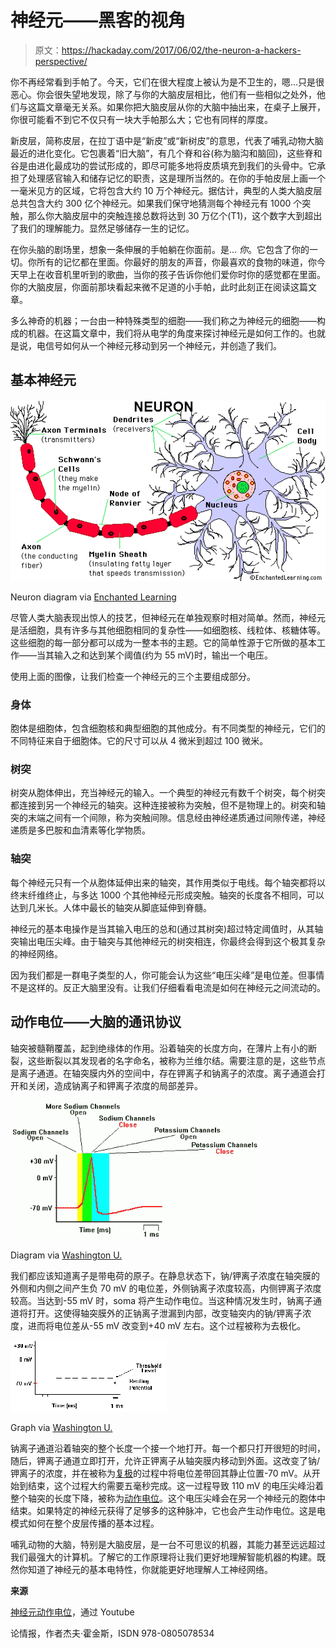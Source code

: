 # 神经元——黑客的视角

> 原文：<https://hackaday.com/2017/06/02/the-neuron-a-hackers-perspective/>

你不再经常看到手帕了。今天，它们在很大程度上被认为是不卫生的，嗯…只是很恶心。你会很失望地发现，除了与你的大脑皮层相比，他们有一些相似之处外，他们与这篇文章毫无关系。如果你把大脑皮层从你的大脑中抽出来，在桌子上展开，你很可能看不到它不仅只有一块大手帕那么大；它也有同样的厚度。

新皮层，简称皮层，在拉丁语中是“新皮”或“新树皮”的意思，代表了哺乳动物大脑最近的进化变化。它包裹着“旧大脑”，有几个脊和谷(称为脑沟和脑回)，这些脊和谷是由进化最成功的尝试形成的，即尽可能多地将皮质填充到我们的头骨中。它承担了处理感官输入和储存记忆的职责，这是理所当然的。在你的手帕皮层上画一个一毫米见方的区域，它将包含大约 10 万个神经元。据估计，典型的人类大脑皮层总共包含大约 300 亿个神经元。如果我们保守地猜测每个神经元有 1000 个突触，那么你大脑皮层中的突触连接总数将达到 30 万亿个(T1)，这个数字大到超出了我们的理解能力。显然足够储存一生的记忆。

在你头脑的剧场里，想象一条伸展的手帕躺在你面前。是… *你*。它包含了你的一切。你所有的记忆都在里面。你最好的朋友的声音，你最喜欢的食物的味道，你今天早上在收音机里听到的歌曲，当你的孩子告诉你他们爱你时你的感觉都在里面。你的大脑皮层，你面前那块看起来微不足道的小手帕，此时此刻正在阅读这篇文章。

多么神奇的机器；一台由一种特殊类型的细胞——我们称之为神经元的细胞——构成的机器。在这篇文章中，我们将从电学的角度来探讨神经元是如何工作的。也就是说，电信号如何从一个神经元移动到另一个神经元，并创造了我们。

## 基本神经元

![](img/c1980a3960e374fb526cf01f7db038d2.png)

Neuron diagram via [Enchanted Learning](http://www.enchantedlearning.com/subjects/anatomy/brain/Neuron.shtml)

尽管人类大脑表现出惊人的技艺，但神经元在单独观察时相对简单。然而，神经元是活细胞，具有许多与其他细胞相同的复杂性——如细胞核、线粒体、核糖体等。这些细胞的每一部分都可以成为一整本书的主题。它的简单性源于它所做的基本工作——当其输入之和达到某个阈值(约为 55 mV)时，输出一个电压。

使用上面的图像，让我们检查一个神经元的三个主要组成部分。

### 身体

胞体是细胞体，包含细胞核和典型细胞的其他成分。有不同类型的神经元，它们的不同特征来自于细胞体。它的尺寸可以从 4 微米到超过 100 微米。

### 树突

树突从胞体伸出，充当神经元的输入。一个典型的神经元有数千个树突，每个树突都连接到另一个神经元的轴突。这种连接被称为突触，但不是物理上的。树突和轴突的末端之间有一个间隙，称为突触间隙。信息经由神经递质通过间隙传递，神经递质是多巴胺和血清素等化学物质。

### 轴突

每个神经元只有一个从胞体延伸出来的轴突，其作用类似于电线。每个轴突都将以终末纤维终止，与多达 1000 个其他神经元形成突触。轴突的长度各不相同，可以达到几米长。人体中最长的轴突从脚底延伸到脊髓。

神经元的基本电操作是当其输入电压的总和(通过其树突)超过特定阈值时，从其轴突输出电压尖峰。由于轴突与其他神经元的树突相连，你最终会得到这个极其复杂的神经网络。

因为我们都是一群电子类型的人，你可能会认为这些“电压尖峰”是电位差。但事情不是这样的。反正大脑里没有。让我们仔细看看电流是如何在神经元之间流动的。

## 动作电位——大脑的通讯协议

轴突被髓鞘覆盖，起到绝缘体的作用。沿着轴突的长度方向，在薄片上有小的断裂，这些断裂以其发现者的名字命名，被称为兰维尔结。需要注意的是，这些节点是离子通道。在轴突膜内外的空间中，存在钾离子和钠离子的浓度。离子通道会打开和关闭，造成钠离子和钾离子浓度的局部差异。

![](img/f1c42f90074ef58b36bd3e7b4a4a580b.png)

Diagram via [Washington U.](https://faculty.washington.edu/chudler/ap.html)

我们都应该知道离子是带电荷的原子。在静息状态下，钠/钾离子浓度在轴突膜的外侧和内侧之间产生负 70 mV 的电位差，外侧钠离子浓度较高，内侧钾离子浓度较高。当达到-55 mV 时，soma 将产生动作电位。当这种情况发生时，钠离子通道将打开。这使得轴突膜外的正钠离子泄漏到内部，改变轴突内的钠/钾离子浓度，进而将电位差从-55 mV 改变到+40 mV 左右。这个过程被称为去极化。

![](img/c4119628bec70e3ff8803772cd81e795.png)

Graph via [Washington U.](https://faculty.washington.edu/chudler/ap.html)

钠离子通道沿着轴突的整个长度一个接一个地打开。每一个都只打开很短的时间，随后，钾离子通道立即打开，允许正钾离子从轴突膜内移动到外面。这改变了钠/钾离子的浓度，并在被称为[复极](https://en.wikipedia.org/wiki/Repolarization)的过程中将电位差带回其静止位置-70 mV。从开始到结束，这个过程大约需要五毫秒完成。这一过程导致 110 mV 的电压尖峰沿着整个轴突的长度下降，被称为[动作电位](https://en.wikipedia.org/wiki/Action_potential)。这个电压尖峰会在另一个神经元的胞体中结束。如果特定的神经元获得了足够多的这种脉冲，它也会产生动作电位。这是电模式如何在整个皮层传播的基本过程。

哺乳动物的大脑，特别是大脑皮层，是一台不可思议的机器，其能力甚至远远超过我们最强大的计算机。了解它的工作原理将让我们更好地理解智能机器的构建。既然你知道了神经元的基本电特性，你就能更好地理解人工神经网络。

**来源**

[神经元动作电位](https://www.youtube.com/watch?v=iBDXOt_uHTQ)，通过 Youtube

论情报，作者杰夫·霍金斯，ISDN 978-0805078534